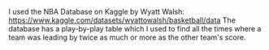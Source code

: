 I used the NBA Database on Kaggle by Wyatt Walsh: https://www.kaggle.com/datasets/wyattowalsh/basketball/data
The database has a play-by-play table which I used to find all the times where a team was leading by twice as much or more as the other team's score.
